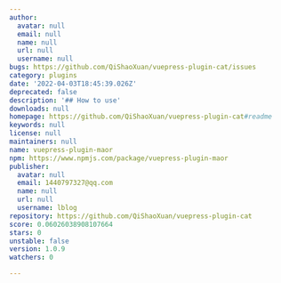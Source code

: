 ```yaml
---
author:
  avatar: null
  email: null
  name: null
  url: null
  username: null
bugs: https://github.com/QiShaoXuan/vuepress-plugin-cat/issues
category: plugins
date: '2022-04-03T18:45:39.026Z'
deprecated: false
description: '## How to use'
downloads: null
homepage: https://github.com/QiShaoXuan/vuepress-plugin-cat#readme
keywords: null
license: null
maintainers: null
name: vuepress-plugin-maor
npm: https://www.npmjs.com/package/vuepress-plugin-maor
publisher:
  avatar: null
  email: 1440797327@qq.com
  name: null
  url: null
  username: lblog
repository: https://github.com/QiShaoXuan/vuepress-plugin-cat
score: 0.06026038908107664
stars: 0
unstable: false
version: 1.0.9
watchers: 0

---
```


